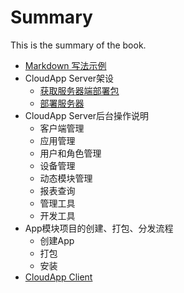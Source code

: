 # Summary

This is the summary of the book.

* [Markdown 写法示例](sample.md)
* CloudApp Server架设
	* [获取服务器端部署包](server/deployment/pack-a-deployment-package.md)
	* [部署服务器](server/deployment/deploy-on-mac-linux.md)
* CloudApp Server后台操作说明
	* 客户端管理
	* 应用管理
	* 用户和角色管理
	* 设备管理
	* 动态模块管理
	* 报表查询
	* 管理工具
	* 开发工具
* App模块项目的创建、打包、分发流程
	* 创建App
	* 打包
	* 安装
* [CloudApp Client](client/index.md)
